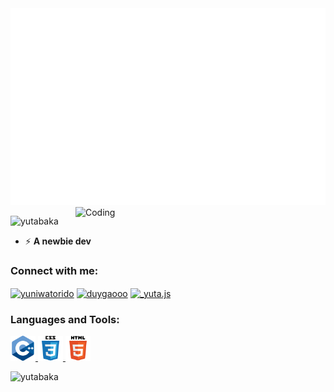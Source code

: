 
<a href="#" target="_blank">
  <img src="svg/yutabaka.svg" width="1200" alt="yutabaka_" />
</a>

<img align="right" alt="Coding" width="400" src="https://media.giphy.com/media/Dh5q0sShxgp13DwrvG/giphy.gif">

<p align="left"> <img src="https://komarev.com/ghpvc/?username=yutabaka&label=Profile%20views&color=0e75b6&style=flat" alt="yutabaka" /> </p>

- ⚡ **A newbie dev**

<h3 align="left">Connect with me:</h3>
<p align="left">
<a href="https://twitter.com/yuniwatorido" target="blank"><img align="center" src="https://raw.githubusercontent.com/rahuldkjain/github-profile-readme-generator/master/src/images/icons/Social/twitter.svg" alt="yuniwatorido" height="30" width="40" /></a>
<a href="https://fb.com/duygaooo" target="blank"><img align="center" src="https://raw.githubusercontent.com/rahuldkjain/github-profile-readme-generator/master/src/images/icons/Social/facebook.svg" alt="duygaooo" height="30" width="40" /></a>
<a href="https://instagram.com/_yuta.js" target="blank"><img align="center" src="https://raw.githubusercontent.com/rahuldkjain/github-profile-readme-generator/master/src/images/icons/Social/instagram.svg" alt="_yuta.js" height="30" width="40" /></a>
</p>

<h3 align="left">Languages and Tools:</h3>
<p align="left"> <a href="https://www.w3schools.com/cpp/" target="_blank" rel="noreferrer"> <img src="https://raw.githubusercontent.com/devicons/devicon/master/icons/cplusplus/cplusplus-original.svg" alt="cplusplus" width="40" height="40"/> </a> <a href="https://www.w3schools.com/css/" target="_blank" rel="noreferrer"> <img src="https://raw.githubusercontent.com/devicons/devicon/master/icons/css3/css3-original-wordmark.svg" alt="css3" width="40" height="40"/> </a> <a href="https://www.w3.org/html/" target="_blank" rel="noreferrer"> <img src="https://raw.githubusercontent.com/devicons/devicon/master/icons/html5/html5-original-wordmark.svg" alt="html5" width="40" height="40"/> </a> </p>

<p><img align="left" src="https://github-readme-stats.vercel.app/api/top-langs?username=yutabaka&show_icons=true&locale=en&layout=compact" alt="yutabaka" /></p>
